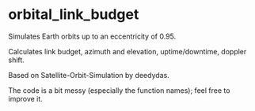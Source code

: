 orbital_link_budget
===================

Simulates Earth orbits up to an eccentricity of 0.95.

Calculates link budget, azimuth and elevation, uptime/downtime, doppler shift.

Based on Satellite-Orbit-Simulation by deedydas.

The code is a bit messy (especially the function names); feel free to improve it.
